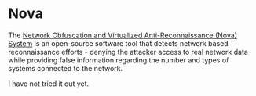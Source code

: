 # Nova

The [Network Obfuscation and Virtualized Anti-Reconnaissance (Nova) System](https://projectnova.org/about/how_it_works/index.html) is an open-source software tool that detects network based reconnaissance efforts - denying the attacker access to real network data while providing false information regarding the number and types of systems connected to the network.

I have not tried it out yet.
